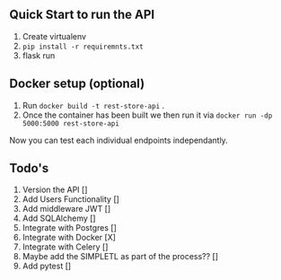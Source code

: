## Quick Start to run the API

1. Create virtualenv
1. `pip install -r requiremnts.txt`
1. flask run


## Docker setup (optional)
1. Run `docker build -t rest-store-api` . 
1. Once the container has been built we then run it via `docker run -dp 5000:5000 rest-store-api`


Now you can test each individual endpoints independantly.

## Todo's

1. Version the API []
1. Add Users Functionality []
1. Add middleware JWT []
1. Add SQLAlchemy []
1. Integrate with Postgres []
1. Integrate with Docker [X]
1. Integrate with Celery []
1. Maybe add the SIMPLETL as part of the process?? [] 
1. Add pytest [] 